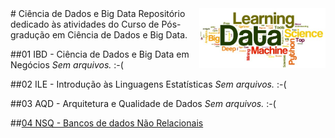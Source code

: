 <img src="/zImagens/data-science-word-cloud.jpg" align="right" width="40%" height="40%"/>
# Ciência de Dados e Big Data
Repositório dedicado às atividades do Curso de Pós-gradução em Ciência de Dados e Big Data.


##01 IBD - Ciência de Dados e Big Data em Negócios
_Sem arquivos._ :-(

##02 ILE - Introdução às Linguagens Estatísticas
_Sem arquivos._ :-(

##03 AQD - Arquitetura e Qualidade de Dados
_Sem arquivos._ :-(

##[04 NSQ - Bancos de dados Não Relacionais](/NoSQL)





